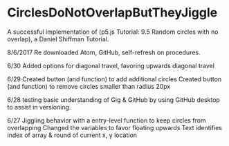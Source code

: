# CirclesDoNotOverlapButTheyJiggle
A successful implementation of (p5.js Tutorial: 9.5 Random circles with no overlap),
a Daniel Shiffman Tutorial.  


8/6/2017 Re downloaded Atom, GitHub, self-refresh on procedures.

6/30
Added options for diagonal travel, favoring upwards diagonal travel


6/29
Created button (and function) to add additional circles
Created button (and function) to remove circles smaller than radius 20px

6/28
testing basic understanding of Gig & GitHub by using GitHub desktop to assist in versioning.

6/27
Jiggling behavior with a entry-level function to keep circles from overlapping
Changed the variables to favor floating upwards
Text identifies index of array & round of current x, y location
